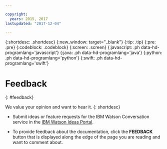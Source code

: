 ```yaml
---

copyright:
  years: 2015, 2017
lastupdated: "2017-12-04"

---
```


{:shortdesc: .shortdesc}
{:new_window: target="_blank"}
{:tip: .tip}
{:pre: .pre}
{:codeblock: .codeblock}
{:screen: .screen}
{:javascript: .ph data-hd-programlang='javascript'}
{:java: .ph data-hd-programlang='java'}
{:python: .ph data-hd-programlang='python'}
{:swift: .ph data-hd-programlang='swift'}

# Feedback
{: #feedback}

We value your opinion and want to hear it.
{: shortdesc}

- Submit ideas or feature requests for the IBM Watson Conversation service in the [IBM Watson Ideas Portal](https://ibm-watson.ideas.aha.io/?project=WCS).

- To provide feedback about the documentation, click the **FEEDBACK** button that is displayed along the edge of the page you are reading and want to comment about.
